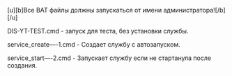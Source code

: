 [u][b]Все BAT файлы должны запускаться от имени администратора![/b][/u]

DIS-YT-TEST.cmd - запуск для теста, без установки службы.

service_create—-1.cmd - Создает службу с автозапуском.

service_start—-2.cmd - Запускает службу если не стартанула после создания.
